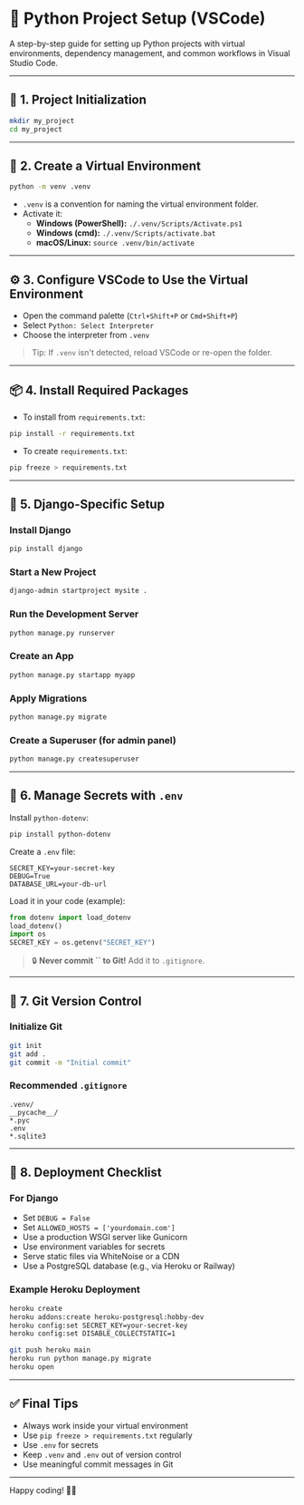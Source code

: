 # 🐍 Python Project Setup (VSCode)

A step-by-step guide for setting up Python projects with virtual environments, dependency management, and common workflows in Visual Studio Code.

---

## 📁 1. Project Initialization

```bash
mkdir my_project
cd my_project
```

---

## 🧪 2. Create a Virtual Environment

```bash
python -m venv .venv
```

- `.venv` is a convention for naming the virtual environment folder.
- Activate it:
  - **Windows (PowerShell):** `./.venv/Scripts/Activate.ps1`
  - **Windows (cmd):** `./.venv/Scripts/activate.bat`
  - **macOS/Linux:** `source .venv/bin/activate`

---

## ⚙️ 3. Configure VSCode to Use the Virtual Environment

- Open the command palette (`Ctrl+Shift+P` or `Cmd+Shift+P`)
- Select `Python: Select Interpreter`
- Choose the interpreter from `.venv`

> Tip: If `.venv` isn't detected, reload VSCode or re-open the folder.

---

## 📦 4. Install Required Packages

- To install from `requirements.txt`:

```bash
pip install -r requirements.txt
```

- To create `requirements.txt`:

```bash
pip freeze > requirements.txt
```

---

## 🧱 5. Django-Specific Setup

### Install Django

```bash
pip install django
```

### Start a New Project

```bash
django-admin startproject mysite .
```

### Run the Development Server

```bash
python manage.py runserver
```

### Create an App

```bash
python manage.py startapp myapp
```

### Apply Migrations

```bash
python manage.py migrate
```

### Create a Superuser (for admin panel)

```bash
python manage.py createsuperuser
```

---

## 🔐 6. Manage Secrets with `.env`

Install `python-dotenv`:

```bash
pip install python-dotenv
```

Create a `.env` file:

```env
SECRET_KEY=your-secret-key
DEBUG=True
DATABASE_URL=your-db-url
```

Load it in your code (example):

```python
from dotenv import load_dotenv
load_dotenv()
import os
SECRET_KEY = os.getenv("SECRET_KEY")
```

> 🔒 **Never commit **``** to Git!** Add it to `.gitignore`.

---

## 🧾 7. Git Version Control

### Initialize Git

```bash
git init
git add .
git commit -m "Initial commit"
```

### Recommended `.gitignore`

```gitignore
.venv/
__pycache__/
*.pyc
.env
*.sqlite3
```

---

## 🚀 8. Deployment Checklist

### For Django

- Set `DEBUG = False`
- Set `ALLOWED_HOSTS = ['yourdomain.com']`
- Use a production WSGI server like Gunicorn
- Use environment variables for secrets
- Serve static files via WhiteNoise or a CDN
- Use a PostgreSQL database (e.g., via Heroku or Railway)

### Example Heroku Deployment

```bash
heroku create
heroku addons:create heroku-postgresql:hobby-dev
heroku config:set SECRET_KEY=your-secret-key
heroku config:set DISABLE_COLLECTSTATIC=1

git push heroku main
heroku run python manage.py migrate
heroku open
```

---

## ✅ Final Tips

- Always work inside your virtual environment
- Use `pip freeze > requirements.txt` regularly
- Use `.env` for secrets
- Keep `.venv` and `.env` out of version control
- Use meaningful commit messages in Git

---

Happy coding! 🧑‍💻

